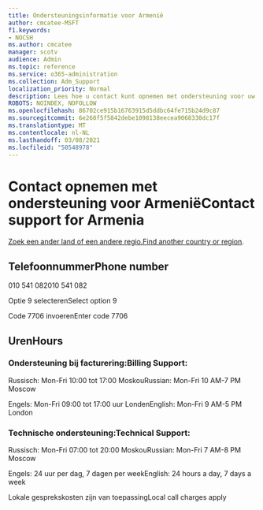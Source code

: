```yaml
---
title: Ondersteuningsinformatie voor Armenië
author: cmcatee-MSFT
f1.keywords:
- NOCSH
ms.author: cmcatee
manager: scotv
audience: Admin
ms.topic: reference
ms.service: o365-administration
ms.collection: Adm_Support
localization_priority: Normal
description: Lees hoe u contact kunt opnemen met ondersteuning voor uw land of regio.
ROBOTS: NOINDEX, NOFOLLOW
ms.openlocfilehash: 86702ce915b16763915d5ddbc64fe715b24d9c87
ms.sourcegitcommit: 6e260f5f5842debe1098138eecea9068330dc17f
ms.translationtype: MT
ms.contentlocale: nl-NL
ms.lasthandoff: 03/08/2021
ms.locfileid: "50548978"
---
```

# <a name="contact-support-for-armenia"></a><span data-ttu-id="e9212-103">Contact opnemen met ondersteuning voor Armenië</span><span class="sxs-lookup"><span data-stu-id="e9212-103">Contact support for Armenia</span></span>

<span data-ttu-id="e9212-104">[Zoek een ander land of een andere regio.](../contact-support-for-business-products.md)</span><span class="sxs-lookup"><span data-stu-id="e9212-104">[Find another country or region](../contact-support-for-business-products.md).</span></span>

## <a name="phone-number"></a><span data-ttu-id="e9212-105">Telefoonnummer</span><span class="sxs-lookup"><span data-stu-id="e9212-105">Phone number</span></span>
<span data-ttu-id="e9212-106">010 541 082</span><span class="sxs-lookup"><span data-stu-id="e9212-106">010 541 082</span></span>

<span data-ttu-id="e9212-107">Optie 9 selecteren</span><span class="sxs-lookup"><span data-stu-id="e9212-107">Select option 9</span></span>

<span data-ttu-id="e9212-108">Code 7706 invoeren</span><span class="sxs-lookup"><span data-stu-id="e9212-108">Enter code 7706</span></span>

## <a name="hours"></a><span data-ttu-id="e9212-109">Uren</span><span class="sxs-lookup"><span data-stu-id="e9212-109">Hours</span></span>
### <a name="billing-support"></a><span data-ttu-id="e9212-110">Ondersteuning bij facturering:</span><span class="sxs-lookup"><span data-stu-id="e9212-110">Billing Support:</span></span>

<span data-ttu-id="e9212-111">Russisch: Mon-Fri 10:00 tot 17:00 Moskou</span><span class="sxs-lookup"><span data-stu-id="e9212-111">Russian: Mon-Fri 10 AM-7 PM Moscow</span></span>

<span data-ttu-id="e9212-112">Engels: Mon-Fri 09:00 tot 17:00 uur Londen</span><span class="sxs-lookup"><span data-stu-id="e9212-112">English: Mon-Fri 9 AM-5 PM London</span></span>

### <a name="technical-support"></a><span data-ttu-id="e9212-113">Technische ondersteuning:</span><span class="sxs-lookup"><span data-stu-id="e9212-113">Technical Support:</span></span>

<span data-ttu-id="e9212-114">Russisch: Mon-Fri 07:00 tot 20:00 Moskou</span><span class="sxs-lookup"><span data-stu-id="e9212-114">Russian: Mon-Fri 7 AM-8 PM Moscow</span></span>

<span data-ttu-id="e9212-115">Engels: 24 uur per dag, 7 dagen per week</span><span class="sxs-lookup"><span data-stu-id="e9212-115">English: 24 hours a day, 7 days a week</span></span>

<span data-ttu-id="e9212-116">Lokale gesprekskosten zijn van toepassing</span><span class="sxs-lookup"><span data-stu-id="e9212-116">Local call charges apply</span></span>
